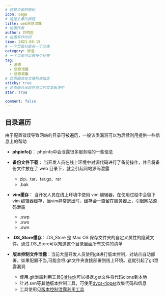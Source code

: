 ```yaml
---
# 这是页面的图标
icon: page
# 这是文章的标题
title: web信息泄露
# 设置作者
author: 刘晗哲
# 设置写作时间
time: 2021-08-15
# 一个页面只能有一个分类
category: 渗透
# 一个页面可以有多个标签
tag:
  - 渗透
  - 信息泄露
  - 信息收集
# 此页面会在文章列表指定
sticky: true
# 此页面会出现在首页的文章板块中
star: true

comment: false
---
```


## 目录遍历  
  由于配置错误导致网站的目录可被遍历，一般该类漏洞可以为后续利用提供一些信息上的帮助
   * **phpinfo()**： phpinfo中会泄露很多服务端的一些信息
   * **备份文件下载**： 当开发人员在线上环境中对源代码进行了备份操作，并且将备份文件放在了 web 目录下，就会引起网站源码泄露
     * zip、tar、tar.gz、rar
     * .bak
   * **vim缓存**： 当开发人员在线上环境中使用 vim 编辑器，在使用过程中会留下 vim 编辑器缓存，当vim异常退出时，缓存会一直留在服务器上，引起网站源码泄露
     * .swp
     * .swo
     * .swn
   * **.DS_Store缓存**：.DS_Store 是 Mac OS 保存文件夹的自定义属性的隐藏文件。通过.DS_Store可以知道这个目录里面所有文件的清单

   * **版本控制文件泄露**：当前大量开发人员使用git进行版本控制，对站点自动部署。如果配置不当,可能会将.git文件夹直接部署到线上环境。这就引起了git泄露漏洞
       * 使用.git泄露利用工具[GitHack](https://github.com/BugScanTeam/GitHack)可以根据.get文件将代码clone到本地
       * 针对.svn等其他版本控制工具，可使用[dvcs-ripper](https://github.com/kost/dvcs-ripper)收集代码和信息
       * 工具使用见[版本控制泄露利用工具](/docs/security/tools/dvcs)
